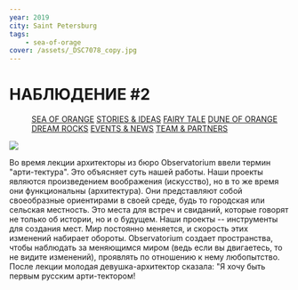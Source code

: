 ```yaml
---
year: 2019
city: Saint Petersburg
tags:
    - sea-of-orage
cover: /assets/_DSC7078_copy.jpg
---
```


# НАБЛЮДЕНИЕ #2

<Menu>
<a href="/sea-of-orange">SEA OF ORANGE</a>
<a href="/sea-of-orange/stories-and-ideas">STORIES & IDEAS</a>
<a href="/sea-of-orange/fairytale">FAIRY TALE</a>
<a href="/sea-of-orange/dune-of-orange">DUNE OF ORANGE</a>
<a href="/sea-of-orange/dreamrocks">DREAM ROCKS</a>
<a href="/sea-of-orange/events-and-news">EVENTS & NEWS</a>
<a href="/sea-of-orange/team-and-partners">TEAM & PARTNERS</a>
</Menu>

![](/assets/sea-of-orange/sorange_si_12.jpg)

Во время лекции архитекторы из бюро Observatorium ввели термин "арти-тектура". Это объясняет суть нашей работы. Наши проекты являются произведением воображения (искусство), но в то же время они функциональны (архитектура). Они представляют собой своеобразные ориентирами в своей среде, будь то городская или сельская местность. Это места для встреч и свиданий, которые говорят не только об истории, но и о будущем. Наши проекты -- инструменты для создания мест. Мир постоянно меняется, и скорость этих изменений набирает обороты. Observatorium создает пространства, чтобы наблюдать за  меняющимся миром (ведь если вы двигаетесь, то не видите изменений), проявлять по отношению к нему любопытство. После лекции молодая девушка-архитектор сказала: "Я хочу быть первым русским арти-тектором!
